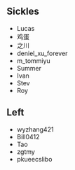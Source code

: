 ## Sickles
- Lucas
- 鸡蛋
- 之川
- deniel_xu_forever
- m_tommiyu
- Summer
- Ivan
- Stev
- Roy

## Left
- wyzhang421
- Bill0412
- Tao
- zgtmy
- pkueecslibo



